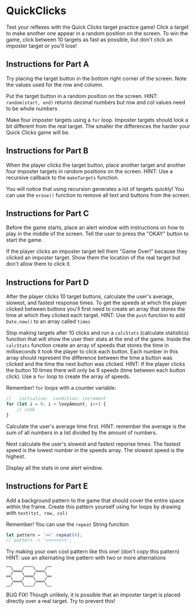 # QuickClicks

Test your reflexes with the Quick Clicks target practice game! Click a target to make another one appear in a random position on the screen. To win the game, click between 10 targets as fast as possible, but don't click an imposter target or you'll lose!

## Instructions for Part A

Try placing the target button in the bottom right corner of the screen. Note the values used for the row and column.

Put the target button in a random position on the screen. HINT: `random(start, end)` returns decimal numbers but row and col values need to be whole numbers

Make four imposter targets using a `for` loop. Imposter targets should look a bit different from the real target. The smaller the differences the harder your Quick Clicks game will be.

## Instructions for Part B

When the player clicks the target button, place another target and another four imposter targets in random positions on the screen. HINT: Use a recursive callback to the `makeTargets` function.

You will notice that using recursion generates a lot of targets quickly! You can use the `erase()` function to remove all text and buttons from the screen.

## Instructions for Part C

Before the game starts, place an alert window with instructions on how to play in the middle of the screen. Tell the user to press the "OKAY" button to start the game.

If the player clicks an imposter target tell them "Game Over!" because they clicked an imposter target. Show them the location of the real target but don't allow them to click it.

## Instructions for Part D

After the player clicks 10 target buttons, calculate the user's average, slowest, and fastest response times. To get the speeds at which the player clicked between buttons you'll first need to create an array that stores the time at which they clicked each target. HINT: Use the `push` function to add `Date.now()` to an array called `times`

Stop making targets after 10 clicks and run a `calcStats` (calculate statistics) function that will show the user their stats at the end of the game. Inside the `calcStats` function create an array of speeds that stores the time in milliseconds it took the player to click each button. Each number in this array should represent the difference between the time a button was clicked and the time the next button was clicked. HINT: If the player clicks the button 10 times there will only be 9 speeds (time between each button click). Use a `for` loop to create the array of speeds.

Remember! `for` loops with a counter variable:

```js
//   initialize;  condition; increment
for (let i = 0; i < loopAmount; i++) {
	// code
}
```

Calculate the user's average time first. HINT: remember the average is the sum of all numbers in a list divided by the amount of numbers.

Next calculate the user's slowest and fastest reponse times. The fastest speed is the lowest number in the speeds array. The slowest speed is the highest.

Display all the stats in one alert window.

## Instructions for Part E

Add a background pattern to the game that should cover the entire space within the frame. Create this pattern yourself using for loops by drawing with `text(txt, row, col)`

Remember! You can use the `repeat` String function

```js
let pattern = '><'.repeat(4);
// pattern -> '><><><><';
```

Try making your own cool pattern like this one! (don't copy this pattern) HINT: use an alternating line pattern with two or more alternations

```
⎺\⎽⎽/⎺⎺\⎽⎽/⎺
⎽/⎺⎺\⎽⎽/⎺⎺\⎽
⎺\⎽⎽/⎺⎺\⎽⎽/⎺
⎽/⎺⎺\⎽⎽/⎺⎺\⎽
```

BUG FIX! Though unlikely, it is possible that an imposter target is placed directly over a real target. Try to prevent this!
